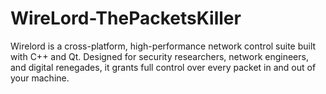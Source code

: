 # WireLord-ThePacketsKiller
Wirelord is a cross-platform, high-performance network control suite built with C++ and Qt. Designed for security researchers, network engineers, and digital renegades, it grants full control over every packet in and out of your machine.
